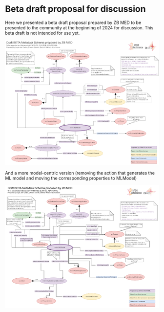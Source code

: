 # Beta draft proposal for discussion

Here we presented a beta draft proposal prepared by ZB MED to be presented to the community at the beginning of 2024 for discussion. This beta draft is not intended for use yet.

![Beta draft proposal by ZB MED](./MetadataforMLModels_ZBMED_draft_proposal.drawio.png)

And a more model-centric version (removing the action that generates the ML model and moving the corresponding properties to MLModel)

![Beta model-centric draft proposal by ZB MED](./MetadataforMLModels_ZBMED_draft_proposal_modelCentric.drawio.png)
